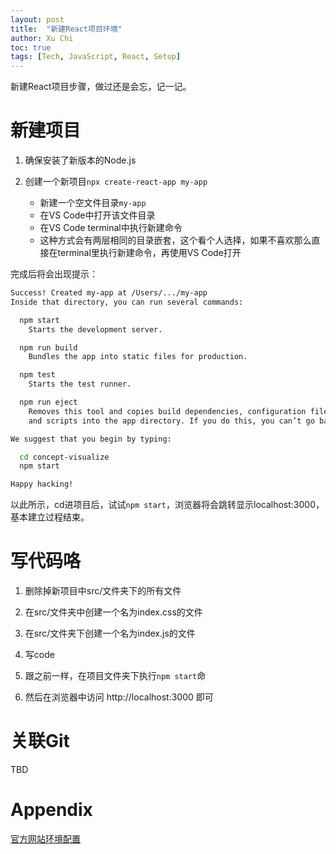 ```yaml
---
layout: post
title:  "新建React项目环境"
author: Xu Chi
toc: true
tags: [Tech, JavaScript, React, Setup]
---
```


新建React项目步骤，做过还是会忘，记一记。

# 新建项目

1. 确保安装了新版本的Node.js

2. 创建一个新项目`npx create-react-app my-app`
    
    * 新建一个空文件目录`my-app`
    * 在VS Code中打开该文件目录
    * 在VS Code terminal中执行新建命令
    * 这种方式会有两层相同的目录嵌套，这个看个人选择，如果不喜欢那么直接在terminal里执行新建命令，再使用VS Code打开


完成后将会出现提示：

```sh
Success! Created my-app at /Users/.../my-app
Inside that directory, you can run several commands:

  npm start
    Starts the development server.

  npm run build
    Bundles the app into static files for production.

  npm test
    Starts the test runner.

  npm run eject
    Removes this tool and copies build dependencies, configuration files
    and scripts into the app directory. If you do this, you can’t go back!

We suggest that you begin by typing:

  cd concept-visualize
  npm start

Happy hacking!
```

以此所示，cd进项目后，试试`npm start`，浏览器将会跳转显示localhost:3000，基本建立过程结束。

# 写代码咯

1. 删除掉新项目中src/文件夹下的所有文件

2. 在src/文件夹中创建一个名为index.css的文件

3. 在src/文件夹下创建一个名为index.js的文件

4. 写code

5. 跟之前一样，在项目文件夹下执行`npm start`命

6. 然后在浏览器中访问 http://localhost:3000 即可

# 关联Git

TBD

# Appendix

[官方网站环境配置](https://zh-hans.reactjs.org/tutorial/tutorial.html#setup-option-2-local-development-environment)
